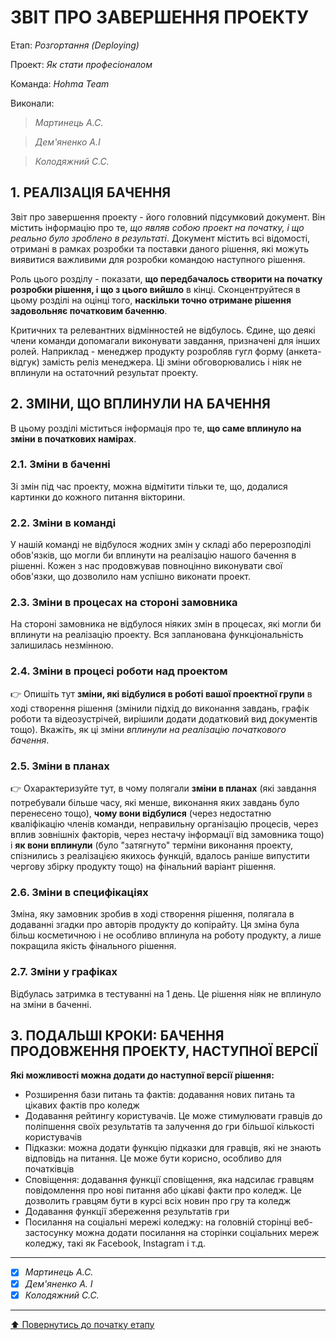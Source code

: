 ﻿# ЗВІТ ПРО ЗАВЕРШЕННЯ ПРОЕКТУ

Етап: *Розгортання (Deploying)*

Проект: *Як стати професіоналом*

Команда: *Hohma Team*

Виконали:
>*Мартинець А.С.*

>*Дем'яненко А.І*

>*Колодяжний С.С.*

##  **1. РЕАЛІЗАЦІЯ БАЧЕННЯ**

Звіт про завершення проекту - його головний підсумковий документ. Він містить інформацію про те, *що являв собою проект на початку, і що реально було зроблено в результаті*. Документ містить всі відомості, отримані в рамках розробки та поставки даного рішення, які можуть виявитися важливими для розробки командою наступного рішення. 

Роль цього розділу - показати, **що передбачалось створити на початку розробки рішення, і що з цього вийшло** в кінці. Сконцентруйтеся в цьому розділі на оцінці того, **наскільки точно отримане рішення задовольняє початковим баченню**.

Критичних та релевантних відмінностей не відбулось. Єдине, що деякі члени команди допомагали виконувати завдання, призначені для інших ролей. Наприклад - менеджер продукту розробляв гугл форму (анкета-відгук) замість реліз менеджера. Ці зміни обговорювались і ніяк не вплинули на остаточний результат проекту.

##  **2. ЗМІНИ, ЩО ВПЛИНУЛИ НА БАЧЕННЯ**
В цьому розділі міститься інформація про те, **що саме вплинуло на зміни в початкових намірах**. 

### **2.1. Зміни в баченні**

Зі змін під час проекту, можна відмітити тільки те, що, додалися картинки до кожного питання вікторини.

### **2.2. Зміни в команді**

У нашій команді не відбулося жодних змін у складі або перерозподілі обов'язків, що могли би вплинути на реалізацію нашого бачення в рішенні. Кожен з нас продовжував повноцінно виконувати свої обов'язки, що дозволило нам успішно виконати проект.

###  **2.3. Зміни в процесах на стороні замовника** 

На стороні замовника не відбулося ніяких змін в процесах, які могли би вплинути на реалізацію проекту. Вся запланована функціональність залишилась незмінною.

###  **2.4. Зміни в процесі роботи над проектом**

:point_right: Опишіть тут **зміни, які відбулися в роботі вашої проектної групи** в ході створення рішення (змінили підхід до виконання завдань, графік роботи та відеозустрічей, вирішили додати додатковий вид документів тощо). Вкажіть, як ці зміни *вплинули на реалізацію початкового бачення*.

###  **2.5. Зміни в планах**

:point_right: Охарактеризуйте тут, в чому полягали **зміни в планах** (які завдання потребували більше часу, які менше, виконання яких завдань було перенесено тощо), **чому вони відбулися** (через недостатню кваліфікацію членів команди, неправильну організацію процесів, через вплив зовнішніх факторів, через нестачу інформації від замовника тощо) і **як вони вплинули** (було "затягнуто" терміни виконання проекту, спізнились з реалізацією якихось функцій, вдалось раніше випустити чергову збірку продукту тощо) на фінальний варіант рішення.

###  **2.6. Зміни в специфікаціях**

Зміна, яку замовник зробив в ході створення рішення, полягала в додаванні згадки про авторів продукту до копірайту. Ця зміна була більш косметичною і не особливо вплинула на роботу продукту, а лише покращила якість фінального рішення.

###  **2.7. Зміни у графіках**

Відбулась затримка в тестуванні на 1 день. Це рішення ніяк не вплинуло на зміни в баченні.

## **3. ПОДАЛЬШІ КРОКИ: БАЧЕННЯ ПРОДОВЖЕННЯ ПРОЕКТУ, НАСТУПНОЇ ВЕРСІЇ**

**Які можливості можна додати до наступної версії рішення:**  
- Розширення бази питань та фактів: додавання нових питань та цікавих фактів про коледж
- Додавання рейтингу користувачів. Це може стимулювати гравців до поліпшення своїх результатів та залучення до гри більшої кількості користувачів
- Підказки: можна додати функцію підказки для гравців, які не знають відповідь на питання. Це може бути корисно, особливо для початківців
- Сповіщення: додавання функції сповіщення, яка надсилає гравцям повідомлення про нові питання або цікаві факти про коледж. Це дозволить гравцям бути в курсі всіх новин про гру та коледж
- Додавання функції збереження результатів гри
- Посилання на соціальні мережі коледжу: на головній сторінці веб-застосунку можна додати посилання на сторінки соціальних мереж коледжу, такі як Facebook, Instagram і т.д.

---

- [x] *Мартинець А.С.*
- [X] *Дем'яненко А. І*
- [x] *Колодяжний С.С.*

---
[:arrow_up: Повернутись до початку етапу](/docs/5.Deploying/README.md)



